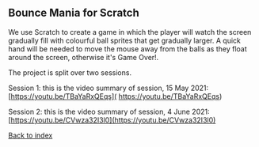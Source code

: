 ## Bounce Mania for Scratch

We use Scratch to create a game in which the player will watch the screen gradually fill with colourful ball sprites that get gradually larger.  A quick hand will be needed to move the mouse away from the balls as they float around the screen, otherwise it's Game Over!.

The project is split over two sessions.

Session 1: this is the video summary of session, 15 May 2021: [https://youtu.be/TBaYaRxQEqs]( https://youtu.be/TBaYaRxQEqs)

Session 2: this is the video summary of session, 4 June 2021: [https://youtu.be/CVwza32I3l0](https://youtu.be/CVwza32I3l0)

[Back to index](README.md)
